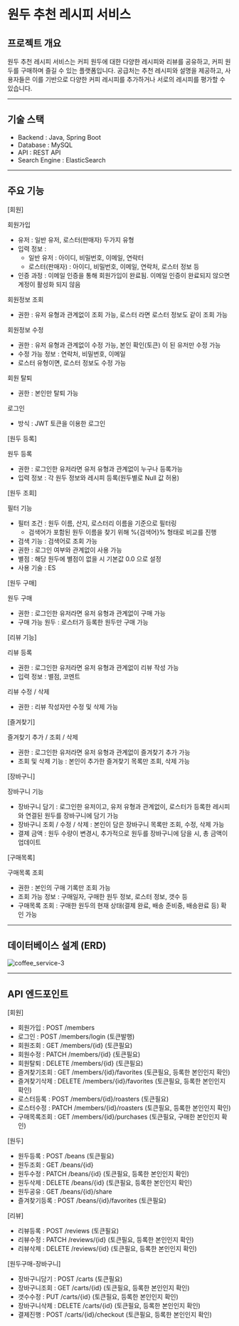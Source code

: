 # 원두 추천 레시피 서비스

## 프로젝트 개요

원두 추천 레시피 서비스는 커피 원두에 대한 다양한 레시피와 리뷰를 공유하고, 커피 원두를 구매하며 즐길 수 있는 플랫폼입니다. 공급처는 추천 레시피와 설명을 제공하고, 사용자들은 이를 기반으로 다양한 커피 레시피를 추가하거나 서로의 레시피를 평가할 수 있습니다.

---

## 기술 스택

- Backend : Java, Spring Boot
- Database : MySQL
- API : REST API
- Search Engine : ElasticSearch

---

## 주요 기능
[회원]

회원가입
- 유저 : 일반 유저, 로스터(판매자) 두가지 유형
- 입력 정보 : 
	- 일반 유저 : 아이디, 비밀번호, 이메일, 연락터
	- 로스터(판매자) : 아이디, 비밀번호, 이메일, 연락처, 로스터 정보 등
- 인증 과정 : 이메일 인증을 통해 회원가입이 완료됨. 이메일 인증이 완료되지 않으면 계정이 활성화 되지 않음

회원정보 조회
- 권한 : 유저 유형과 관계없이 조회 가능, 로스터 라면 로스터 정보도 같이 조회 가능

회원정보 수정
- 권한 : 유저 유형과 관계없이 수정 가능, 본인 확인(토큰) 이 된 유저만 수정 가능
- 수정 가능 정보 : 연락처, 비밀번호, 이메일
- 로스터 유형이면, 로스터 정보도 수정 가능

회원 탈퇴
- 권한 : 본인만 탈퇴 가능

로그인
- 방식 : JWT 토큰을 이용한 로그인

[원두 등록]

원두 등록
- 권한 : 로그인한 유저라면 유저 유형과 관계없이 누구나 등록가능
- 입력 정보 : 각 원두 정보와 레시피 등록(원두별로 Null 값 허용)

[원두 조회]

필터 기능
- 필터 조건 : 원두 이름, 산지, 로스터리 이름을 기준으로 필터링
  - 검색어가 포함된 원두 이름을 찾기 위해 %{검색어}% 형태로 비교를 진행
- 검색 기능 : 검색어로 조회 가능
- 권한 : 로그인 여부와 관계없이 사용 가능
- 별점 : 해당 원두에 별점이 없을 시 기본값 0.0 으로 설정
- 사용 기술 : ES

[원두 구매]

원두 구매
- 권한 : 로그인한 유저라면 유저 유형과 관계없이 구매 가능
- 구매 가능 원두 : 로스터가 등록한 원두만 구매 가능

[리뷰 기능]

리뷰 등록
- 권한 : 로그인한 유저라면 유저 유형과 관계없이 리뷰 작성 가능
- 입력 정보 : 별점, 코멘트

리뷰 수정 / 삭제
- 권한 : 리뷰 작성자만 수정 및 삭제 가능

[즐겨찾기]

즐겨찾기 추가 / 조회 / 삭제
- 권한 : 로그인한 유저라면 유저 유형과 관계없이 즐겨찾기 추가 가능
- 조회 및 삭제 기능 : 본인이 추가한 즐겨찾기 목록만 조회, 삭제 가능

[장바구니]

장바구니 기능
- 장바구니 담기 : 로그인한 유저이고, 유저 유형과 관계없이, 로스터가 등록한 레시피와 연결된 원두를 장바구니에 담기 가능
- 장바구니 조회 / 수정 / 삭제 : 본인이 담은 장바구니 목록만 조회, 수정, 삭제 가능
- 결제 금액 : 원두 수량이 변경시, 추가적으로 원두를 장바구니에 담을 시, 총 금액이 업데이트

[구매목록]

구매목록 조회
- 권한 : 본인의 구매 기록만 조회 가능
- 조회 가능 정보 : 구매일자, 구매한 원두 정보, 로스터 정보, 갯수 등
- 구매목록 조회 : 구매한 원두의 현재 상태(결제 완료, 배송 준비중, 배송완료 등) 확인 가능

---

## 데이터베이스 설계 (ERD)

![coffee_service-3](https://github.com/user-attachments/assets/de9a653b-8566-41aa-a4df-0098834d6eb9)

---

## API 엔드포인트
[회원]

- 회원가입 : POST /members
- 로그인 : POST /members/login (토큰발행)
- 회원조회 : GET /members/{id} (토큰필요)
- 회원수정 : PATCH /members/{id} (토큰필요)
- 회원탈퇴 : DELETE /members/{id} (토큰필요)
- 즐겨찾기조회 : GET /members/{id}/favorites (토큰필요, 등록한 본인인지 확인)
- 즐겨찾기삭제 : DELETE /members/{id}/favorites (토큰필요, 등록한 본인인지 확인)
- 로스터등록 : POST /members/{id}/roasters (토큰필요)
- 로스터수정 : PATCH /members/{id}/roasters (토큰필요, 등록한 본인인지 확인)
- 구매목록조회 : GET /members/{id}/purchases (토큰필요, 구매한 본인인지 확인)

[원두]

- 원두등록 : POST /beans (토큰필요)
- 원두조회 : GET /beans/{id}
- 원두수정 : PATCH /beans/{id} (토큰필요, 등록한 본인인지 확인)
- 원두삭제 : DELETE /beans/{id} (토큰필요, 등록한 본인인지 확인)
- 원두공유 : GET /beans/{id}/share
- 즐겨찾기등록 : POST /beans/{id}/favorites (토큰필요)

[리뷰]

- 리뷰등록 : POST /reviews (토큰필요)
- 리뷰수정 : PATCH /reviews/{id} (토큰필요, 등록한 본인인지 확인)
- 리뷰삭제 : DELETE /reviews/{id} (토큰필요, 등록한 본인인지 확인)

[원두구매-장바구니]

- 장바구니담기 : POST /carts (토큰필요)
- 장바구니조회 : GET /carts/{id} (토큰필요, 등록한 본인인지 확인)
- 갯수수정 : PUT /carts/{id} (토큰필요, 등록한 본인인지 확인)
- 장바구니삭제 : DELETE /carts/{id} (토큰필요, 등록한 본인인지 확인)
- 결제진행 : POST /carts/{id}/checkout (토큰필요, 등록한 본인인지 확인)
